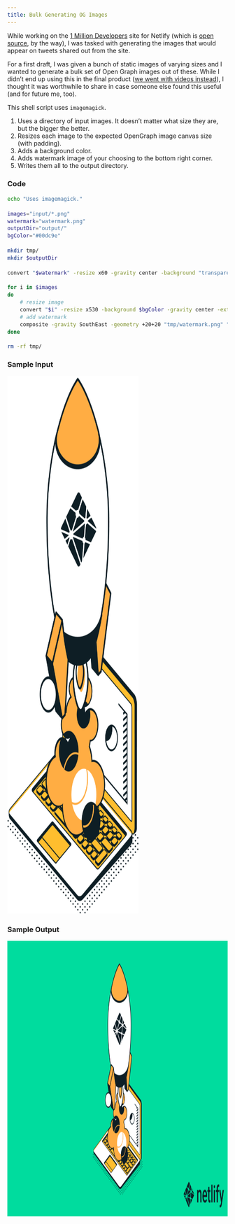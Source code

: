```yaml
---
title: Bulk Generating OG Images
---
```

While working on the [1 Million Developers](https://million-devs.netlify.com/) site for Netlify (which is [open source](https://github.com/netlify/million-devs), by the way), I was tasked with generating the images that would appear on tweets shared out from the site.

For a first draft, I was given a bunch of static images of varying sizes and I wanted to generate a bulk set of Open Graph images out of these. While I didn’t end up using this in the final product ([we went with videos instead](https://twitter.com/1mdevs)), I thought it was worthwhile to share in case someone else found this useful (and for future me, too).

This shell script uses `imagemagick`.

1. Uses a directory of input images. It doesn’t matter what size they are, but the bigger the better.
2. Resizes each image to the expected OpenGraph image canvas size (with padding).
3. Adds a background color.
4. Adds watermark image of your choosing to the bottom right corner.
5. Writes them all to the output directory.

### Code

```bash
echo "Uses imagemagick."

images="input/*.png"
watermark="watermark.png"
outputDir="output/"
bgColor="#00dc9e"

mkdir tmp/
mkdir $outputDir

convert "$watermark" -resize x60 -gravity center -background "transparent" "tmp/watermark.png"

for i in $images
do
	# resize image
	convert "$i" -resize x530 -background $bgColor -gravity center -extent 1200x630 "tmp/${i##*/}"
	# add watermark
	composite -gravity SouthEast -geometry +20+20 "tmp/watermark.png" "tmp/${i##*/}" "${outputDir}${i##*/}"
done

rm -rf tmp/
```

### Sample Input

<img src="/web/img/posts/bulk-og-images/input.png" alt="" width="624" height="1229" style="max-width: 300px">

### Sample Output

<img src="/web/img/posts/bulk-og-images/output.png" alt="" width="1200" height="630">
